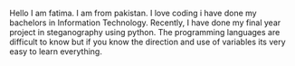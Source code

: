 Hello I am fatima. I am from pakistan. I love coding i have done my bachelors in Information Technology.
Recently,  I have done my final year project in steganography using python. 
The programming languages are difficult to know but if you know the direction and use of variables its very easy to learn everything.
